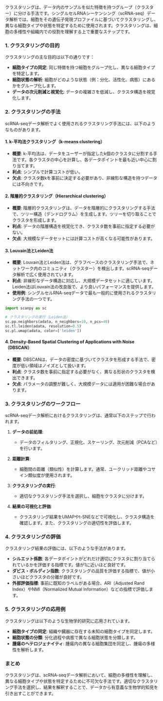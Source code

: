 クラスタリングは、データ内のサンプルを似た特徴を持つグループ（クラスター）に分ける手法です。シングルセルRNAシーケンシング（scRNA-seq）データ解析では、細胞をその遺伝子発現プロファイルに基づいてクラスタリングし、異なる細胞タイプや状態を特定するために使用されます。クラスタリングは、細胞の多様性や組織内での役割を理解する上で重要なステップです。

### 1. **クラスタリングの目的**

クラスタリングの主な目的は以下の通りです：

- **細胞タイプの同定**: 同じ特徴を持つ細胞をグループ化し、異なる細胞タイプを特定します。
- **細胞状態の解析**: 細胞がどのような状態（例：分化、活性化、病態）にあるかをグループ化します。
- **データの次元削減と視覚化**: データの複雑さを低減し、クラスタ構造を視覚化します。

### 2. **クラスタリングの手法**

scRNA-seqデータ解析でよく使用されるクラスタリング手法には、以下のようなものがあります。

#### **1. k-平均法クラスタリング（k-means clustering）**

- **概要**: k-平均法は、データをユーザーが指定したk個のクラスタに分割する手法です。各クラスタの中心を計算し、各データポイントを最も近い中心に割り当てます。
- **利点**: シンプルで計算コストが低い。
- **欠点**: クラスタ数kを事前に決定する必要があり、非線形な構造を持つデータには不向きです。

#### **2. 階層的クラスタリング（Hierarchical clustering）**

- **概要**: 階層的クラスタリングは、データを階層的にクラスタリングする手法で、ツリー構造（デンドログラム）を生成します。ツリーを切り取ることでクラスタを形成します。
- **利点**: データの階層構造を視覚化でき、クラスタ数を事前に指定する必要がない。
- **欠点**: 大規模なデータセットには計算コストが高くなる可能性があります。

#### **3. Louvain法とLeiden法**

- **概要**: Louvain法とLeiden法は、グラフベースのクラスタリング手法で、ネットワーク内のコミュニティ（クラスター）を検出します。scRNA-seqデータ解析で広く使用されています。
- **利点**: 非線形なデータ構造に対応し、大規模データセットに適しています。Leiden法はLouvain法の改良版で、より良いパフォーマンスを提供します。
- **使用例**: シングルセルRNA-seqデータで最も一般的に使用されるクラスタリング手法の一つです。

```python
import scanpy as sc

# クラスタリングの実行（Leiden法）
sc.pp.neighbors(adata, n_neighbors=10, n_pcs=40)
sc.tl.leiden(adata, resolution=0.5)
sc.pl.umap(adata, color=['leiden'])
```

#### **4. Density-Based Spatial Clustering of Applications with Noise（DBSCAN）**

- **概要**: DBSCANは、データの密度に基づいてクラスタを形成する手法で、密度が低い領域はノイズとして扱います。
- **利点**: クラスタ数を事前に指定する必要がなく、異なる形状のクラスタを検出できます。
- **欠点**: パラメータの調整が難しく、大規模データには適用が困難な場合があります。

### 3. **クラスタリングのワークフロー**

scRNA-seqデータ解析におけるクラスタリングは、通常以下のステップで行われます。

1. **データの前処理**:
   - データのフィルタリング、正規化、スケーリング、次元削減（PCAなど）を行います。

2. **距離計算**:
   - 細胞間の距離（類似性）を計算します。通常、ユークリッド距離やコサイン類似度が使用されます。

3. **クラスタリングの実行**:
   - 適切なクラスタリング手法を選択し、細胞をクラスタに分けます。

4. **結果の可視化と評価**:
   - クラスタリング結果をUMAPやt-SNEなどで可視化し、クラスタ構造を確認します。また、クラスタリングの適切性を評価します。

### 4. **クラスタリングの評価**

クラスタリング結果の評価には、以下のような手法があります。

- **シルエット係数**: 各データポイントがどれだけ適切にクラスタに割り当てられているかを評価する指標です。値が1に近いほど良好です。
- **ダビス・ボルディン指数**: クラスタリングの品質を評価する指標で、値が小さいほどクラスタの分離が良好です。
- **外部評価指標**: 事前に既知のラベルがある場合、ARI（Adjusted Rand Index）やNMI（Normalized Mutual Information）などの指標で評価します。

### 5. **クラスタリングの応用例**

クラスタリングは以下のような生物学的研究に応用されています。

- **細胞タイプの同定**: 組織や臓器に存在する未知の細胞タイプを同定します。
- **細胞状態の分類**: 分化過程や病態で異なる細胞状態を分類します。
- **腫瘍のヘテロジェナイティ**: 腫瘍内の異なる細胞集団を同定し、腫瘍の多様性を解析します。

### まとめ

クラスタリングは、scRNA-seqデータ解析において、細胞の多様性を理解し、異なる細胞タイプや状態を特定するために不可欠な手法です。適切なクラスタリング手法を選択し、結果を解釈することで、データから有意義な生物学的知見を引き出すことができます。
